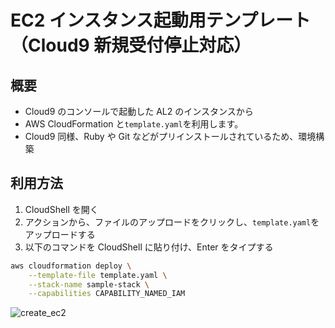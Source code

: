 # EC2 インスタンス起動用テンプレート（Cloud9 新規受付停止対応）

## 概要

- Cloud9 のコンソールで起動した AL2 のインスタンスから
- AWS CloudFormation と`template.yaml`を利用します。
- Cloud9 同様、Ruby や Git などがプリインストールされているため、環境構築

## 利用方法

1. CloudShell を開く
2. アクションから、ファイルのアップロードをクリックし、`template.yaml`をアップロードする
3. 以下のコマンドを CloudShell に貼り付け、Enter をタイプする

```bash
aws cloudformation deploy \
    --template-file template.yaml \
    --stack-name sample-stack \
    --capabilities CAPABILITY_NAMED_IAM
```

![create_ec2](./assets/gif/create_ec2_demo.gif)

